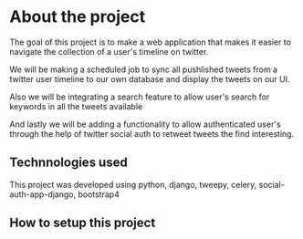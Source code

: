 # About the project
The goal of this project is to make a web application that makes it easier to navigate the collection of a user's timeline on twitter.

We will be making a scheduled job to sync all pushlished tweets from a twitter user timeline to our own database and display the tweets on our UI.


Also we will be integrating a search feature to allow user's search for keywords in all the tweets available

And lastly we will be adding a functionality to allow authenticated user's through the help of twitter social auth to retweet tweets the find interesting.


## Technnologies used
This project was developed using python, django, tweepy, celery, social-auth-app-django, bootstrap4

## How to setup this project

